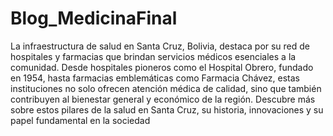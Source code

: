 # Blog_MedicinaFinal
La infraestructura de salud en Santa Cruz, Bolivia, destaca por su red de hospitales y farmacias que brindan servicios médicos esenciales a la comunidad. Desde hospitales pioneros como el Hospital Obrero, fundado en 1954, hasta farmacias emblemáticas como Farmacia Chávez, estas instituciones no solo ofrecen atención médica de calidad, sino que también contribuyen al bienestar general y económico de la región. Descubre más sobre estos pilares de la salud en Santa Cruz, su historia, innovaciones y su papel fundamental en la sociedad
